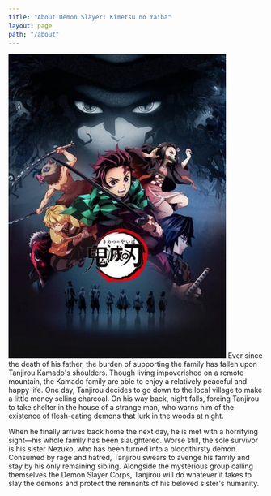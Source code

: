 ```yaml
---
title: "About Demon Slayer: Kimetsu no Yaiba"
layout: page
path: "/about"
---
```

![Demon Slayer](99889l.jpg)
Ever since the death of his father, the burden of supporting the family has fallen upon Tanjirou Kamado's shoulders. Though living impoverished on a remote mountain, the Kamado family are able to enjoy a relatively peaceful and happy life. One day, Tanjirou decides to go down to the local village to make a little money selling charcoal. On his way back, night falls, forcing Tanjirou to take shelter in the house of a strange man, who warns him of the existence of flesh-eating demons that lurk in the woods at night.

When he finally arrives back home the next day, he is met with a horrifying sight—his whole family has been slaughtered. Worse still, the sole survivor is his sister Nezuko, who has been turned into a bloodthirsty demon. Consumed by rage and hatred, Tanjirou swears to avenge his family and stay by his only remaining sibling. Alongside the mysterious group calling themselves the Demon Slayer Corps, Tanjirou will do whatever it takes to slay the demons and protect the remnants of his beloved sister's humanity.